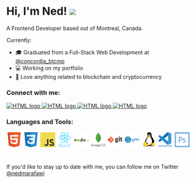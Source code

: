 # Hi, I'm Ned! <img src="https://raw.githubusercontent.com/MartinHeinz/MartinHeinz/master/wave.gif" width="30px">

A Frontend Developer based out of Montreal, Canada.

Currently: <br>

  * 🎓 Graduated from a Full-Stack Web Development at <a href="https://twitter.com/concordia_btcmp" target="_blank">@concordia_btcmp</a> <br>
  * :computer: Working on my portfolio
  * :rocket: Love anything related to blockchain and cryptocurrency

### Connect with me:
<a href="https://twitter.com/nedmarafawi">
<img src="https://img.shields.io/badge/Twitter-1DA1F2?style=for-the-badge&logo=twitter&logoColor=white" alt="HTML logo" width="auto" height="auto">
</a>
<a href="https://www.linkedin.com/in/nedmarafawi/">
<img src="https://img.shields.io/badge/LinkedIn-0077B5?style=for-the-badge&logo=linkedin&logoColor=white" alt="HTML logo" width="auto" height="auto">
</a>
<a href="https://www.polywork.com/nedmarafawi">
<img src="https://img.shields.io/badge/polywork-543DE0?style=for-the-badge&logo=polywork&logoColor=white" alt="HTML logo" width="auto" height="auto">
</a>
<a href="https://www.instagram.com/nedmarafawi/">
<img src="https://img.shields.io/badge/Instagram-E4405F?style=for-the-badge&logo=instagram&logoColor=white" alt="HTML logo" width="auto" height="auto">
</a>




### Languages and Tools:

<img src="https://github.com/devicons/devicon/blob/master/icons/html5/html5-original.svg" alt="HTML logo" width="40" height="40"> <img src="https://github.com/devicons/devicon/blob/master/icons/css3/css3-original.svg" alt="HTML logo" width="40" height="40">
<img src="https://github.com/devicons/devicon/blob/master/icons/javascript/javascript-original.svg" alt="HTML logo" width="40" height="40"> <img src="https://github.com/devicons/devicon/blob/master/icons/react/react-original-wordmark.svg" alt="HTML logo" width="40" height="40">
<img src="https://github.com/devicons/devicon/blob/master/icons/nodejs/nodejs-original-wordmark.svg" alt="HTML logo" width="40" height="40">
<img src="https://github.com/devicons/devicon/blob/master/icons/mongodb/mongodb-original-wordmark.svg" alt="HTML logo" width="40" height="40">
<img src="https://github.com/devicons/devicon/blob/master/icons/git/git-original-wordmark.svg" alt="HTML logo" width="40" height="40">
<img src="https://github.com/devicons/devicon/blob/master/icons/yarn/yarn-original-wordmark.svg" alt="HTML logo" width="40" height="40">
<img src="https://github.com/devicons/devicon/blob/master/icons/linux/linux-original.svg" alt="HTML logo" width="40" height="40">
<img src="https://github.com/devicons/devicon/blob/master/icons/vscode/vscode-original-wordmark.svg" alt="HTML logo" width="40" height="40">
<img src="https://github.com/devicons/devicon/blob/master/icons/photoshop/photoshop-line.svg" alt="HTML logo" width="40" height="40">


#
If you'd like to stay up to date with me, you can follow me on Twitter <a href="https://twitter.com/nedmarafawi">@nedmarafawi</a>





<!--
**NedMarafawi/NedMarafawi** is a ✨ _special_ ✨ repository because its `README.md` (this file) appears on your GitHub profile.

[![Twitter Follow](https://img.shields.io/twitter/follow/nedscode?label=Documenting%20my%20journey&style=social)](https://twitter.com/intent/follow?screen_name=nedscode)

![Ned's GitHub stats](https://github-readme-stats.vercel.app/api?username=ndscode&show_icons=true&theme=dark)

<img src="https://github.com/devicons/devicon/blob/master/icons/html5/html5-original.svg" alt="HTML logo" width="40" height="40"> <img src="https://github.com/devicons/devicon/blob/master/icons/css3/css3-original.svg" alt="HTML logo" width="40" height="40">
Here are some ideas to get you started:

- 🔭 I’m currently working on ...
- 🌱 I’m currently learning ...
- 👯 I’m looking to collaborate on ...
- 🤔 I’m looking for help with ...
- 💬 Ask me about ...
- 📫 How to reach me: ...
- 😄 Pronouns: ...
- ⚡ Fun fact: ...
<img class="emoji" alt="memo" height="20" width="20" src="https://github.githubassets.com/images/icons/emoji/unicode/1f4dd.png">
-->
